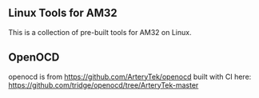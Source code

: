 Linux Tools for AM32
--------------------

This is a collection of pre-built tools for AM32 on Linux.

OpenOCD
-------

openocd is from https://github.com/ArteryTek/openocd built with CI
here: https://github.com/tridge/openocd/tree/ArteryTek-master
